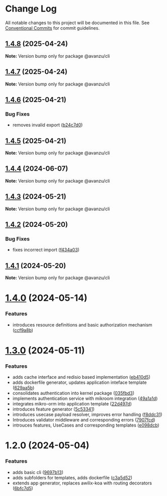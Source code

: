 # Change Log

All notable changes to this project will be documented in this file.
See [Conventional Commits](https://conventionalcommits.org) for commit guidelines.

## [1.4.8](https://github.com/avanzu/node-packages/compare/@avanzu/cli@1.4.7...@avanzu/cli@1.4.8) (2025-04-24)

**Note:** Version bump only for package @avanzu/cli





## [1.4.7](https://github.com/avanzu/node-packages/compare/@avanzu/cli@1.4.6...@avanzu/cli@1.4.7) (2025-04-24)

**Note:** Version bump only for package @avanzu/cli





## [1.4.6](https://github.com/avanzu/node-packages/compare/@avanzu/cli@1.4.5...@avanzu/cli@1.4.6) (2025-04-21)


### Bug Fixes

* removes invalid export ([b24c7d0](https://github.com/avanzu/node-packages/commit/b24c7d00e73e65105ad2a3440f63cae1d097e7e7))





## [1.4.5](https://github.com/avanzu/node-packages/compare/@avanzu/cli@1.4.4...@avanzu/cli@1.4.5) (2025-04-21)

**Note:** Version bump only for package @avanzu/cli





## [1.4.4](https://github.com/avanzu/node-packages/compare/@avanzu/cli@1.4.3...@avanzu/cli@1.4.4) (2024-06-07)

**Note:** Version bump only for package @avanzu/cli





## [1.4.3](https://github.com/avanzu/node-packages/compare/@avanzu/cli@1.4.2...@avanzu/cli@1.4.3) (2024-05-21)

**Note:** Version bump only for package @avanzu/cli





## [1.4.2](https://github.com/avanzu/node-packages/compare/@avanzu/cli@1.4.1...@avanzu/cli@1.4.2) (2024-05-20)


### Bug Fixes

* fixes incorrect import ([f434a03](https://github.com/avanzu/node-packages/commit/f434a0351be45c73843d4e9656cad71d68ba3ebb))





## [1.4.1](https://github.com/avanzu/node-packages/compare/@avanzu/cli@1.4.0...@avanzu/cli@1.4.1) (2024-05-20)

**Note:** Version bump only for package @avanzu/cli





# [1.4.0](https://github.com/avanzu/node-packages/compare/@avanzu/cli@1.3.0...@avanzu/cli@1.4.0) (2024-05-14)


### Features

* introduces resource definitions and basic authorization mechanism ([ccf9a8b](https://github.com/avanzu/node-packages/commit/ccf9a8b3f167151f3a4d88638d81dcca3c814d1b))





# [1.3.0](https://github.com/avanzu/node-packages/compare/@avanzu/cli@1.2.0...@avanzu/cli@1.3.0) (2024-05-11)


### Features

* adds cache interface and redisio based implementation ([eb410d5](https://github.com/avanzu/node-packages/commit/eb410d5fa669ce5c625e4ef5f82f8f1c87f9982d))
* adds dockerfile generator, updates application inteface template ([629aa5b](https://github.com/avanzu/node-packages/commit/629aa5b3fb6a3716816fa7528379f94a6313420a))
* consolidates authentication into kernel package ([035fbd3](https://github.com/avanzu/node-packages/commit/035fbd31e272c2572da6db8fd2f4ede84a7df2de))
* implements authentication service with mikroom integration ([49a1a1d](https://github.com/avanzu/node-packages/commit/49a1a1d733ffb4883b779ee9d14aa5334fe78159))
* integrates mikro-orm into application template ([22d497d](https://github.com/avanzu/node-packages/commit/22d497de84b9d25a813724ea5ec4fc81c038681c))
* introduces feature generator ([5c53341](https://github.com/avanzu/node-packages/commit/5c5334155528ac5d4576c75a31070a0820d4ff02))
* introduces usecase payload resolver, improves error handling ([f8ddc31](https://github.com/avanzu/node-packages/commit/f8ddc310ab59c9e35611227dd59c268ae59e423f))
* Introduces validator middleware and corresponding errors ([7907fcd](https://github.com/avanzu/node-packages/commit/7907fcdb916da04c4ed3cd2b4d8d92967c7d6d72))
* introuces features, UseCases and corresponding templates ([e098dcb](https://github.com/avanzu/node-packages/commit/e098dcb7aba831ec40edad9982f88f0fc01487ca))





# 1.2.0 (2024-05-04)


### Features

* adds basic cli ([9697b13](https://github.com/avanzu/node-packages/commit/9697b1370a73478fe19fb01970653cd8dec49b6c))
* adds subfolders for templates, adds dockerfile ([c3a5d52](https://github.com/avanzu/node-packages/commit/c3a5d5254c91a4b4b6cd749c23889ce0a77899c1))
* extends app generator, replaces awilix-koa with routing decorators ([6bfc7d5](https://github.com/avanzu/node-packages/commit/6bfc7d5f396c9f41fdf318422118319c3af26208))
